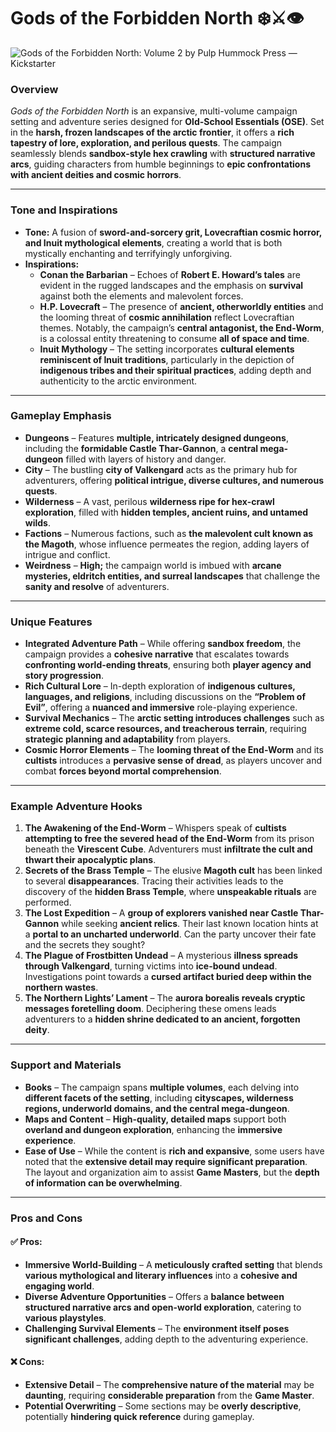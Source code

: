 # Gods of the Forbidden North ❄️⚔️👁️

![Gods of the Forbidden North: Volume 2 by Pulp Hummock Press — Kickstarter](https://i.kickstarter.com/assets/044/101/613/0330bf777f170d2c00b59da583a50b44_original.jpg?anim=false&fit=cover&gravity=auto&height=576&origin=ugc&q=92&v=1708659236&width=1024&sig=DC0T01wAkzxxPh9fOiZqgk%2FwzD1Tjw8gyWPgc3y2Qng%3D)


### Overview
*Gods of the Forbidden North* is an expansive, multi-volume campaign setting and adventure series designed for **Old-School Essentials (OSE)**. Set in the **harsh, frozen landscapes of the arctic frontier**, it offers a **rich tapestry of lore, exploration, and perilous quests**. The campaign seamlessly blends **sandbox-style hex crawling** with **structured narrative arcs**, guiding characters from humble beginnings to **epic confrontations with ancient deities and cosmic horrors**.

---

### Tone and Inspirations
- **Tone:** A fusion of **sword-and-sorcery grit, Lovecraftian cosmic horror, and Inuit mythological elements**, creating a world that is both mystically enchanting and terrifyingly unforgiving.
- **Inspirations:**
  - **Conan the Barbarian** – Echoes of **Robert E. Howard’s tales** are evident in the rugged landscapes and the emphasis on **survival** against both the elements and malevolent forces.
  - **H.P. Lovecraft** – The presence of **ancient, otherworldly entities** and the looming threat of **cosmic annihilation** reflect Lovecraftian themes. Notably, the campaign’s **central antagonist, the End-Worm**, is a colossal entity threatening to consume **all of space and time**.
  - **Inuit Mythology** – The setting incorporates **cultural elements reminiscent of Inuit traditions**, particularly in the depiction of **indigenous tribes and their spiritual practices**, adding depth and authenticity to the arctic environment.

---

### Gameplay Emphasis
- **Dungeons** – Features **multiple, intricately designed dungeons**, including the **formidable Castle Thar-Gannon**, a **central mega-dungeon** filled with layers of history and danger.
- **City** – The bustling **city of Valkengard** acts as the primary hub for adventurers, offering **political intrigue, diverse cultures, and numerous quests**.
- **Wilderness** – A vast, perilous **wilderness ripe for hex-crawl exploration**, filled with **hidden temples, ancient ruins, and untamed wilds**.
- **Factions** – Numerous factions, such as **the malevolent cult known as the Magoth**, whose influence permeates the region, adding layers of intrigue and conflict.
- **Weirdness** – **High;** the campaign world is imbued with **arcane mysteries, eldritch entities, and surreal landscapes** that challenge the **sanity and resolve** of adventurers.

---

### Unique Features
- **Integrated Adventure Path** – While offering **sandbox freedom**, the campaign provides a **cohesive narrative** that escalates towards **confronting world-ending threats**, ensuring both **player agency and story progression**.
- **Rich Cultural Lore** – In-depth exploration of **indigenous cultures, languages, and religions**, including discussions on the **“Problem of Evil”**, offering a **nuanced and immersive** role-playing experience.
- **Survival Mechanics** – The **arctic setting introduces challenges** such as **extreme cold, scarce resources, and treacherous terrain**, requiring **strategic planning and adaptability** from players.
- **Cosmic Horror Elements** – The **looming threat of the End-Worm** and its **cultists** introduces a **pervasive sense of dread**, as players uncover and combat **forces beyond mortal comprehension**.

---

### Example Adventure Hooks
1. **The Awakening of the End-Worm** – Whispers speak of **cultists attempting to free the severed head of the End-Worm** from its prison beneath the **Virescent Cube**. Adventurers must **infiltrate the cult and thwart their apocalyptic plans**.
2. **Secrets of the Brass Temple** – The elusive **Magoth cult** has been linked to several **disappearances**. Tracing their activities leads to the discovery of the **hidden Brass Temple**, where **unspeakable rituals** are performed.
3. **The Lost Expedition** – A **group of explorers vanished near Castle Thar-Gannon** while seeking **ancient relics**. Their last known location hints at a **portal to an uncharted underworld**. Can the party uncover their fate and the secrets they sought?
4. **The Plague of Frostbitten Undead** – A mysterious **illness spreads through Valkengard**, turning victims into **ice-bound undead**. Investigations point towards a **cursed artifact buried deep within the northern wastes**.
5. **The Northern Lights’ Lament** – The **aurora borealis reveals cryptic messages foretelling doom**. Deciphering these omens leads adventurers to a **hidden shrine dedicated to an ancient, forgotten deity**.

---

### Support and Materials
- **Books** – The campaign spans **multiple volumes**, each delving into **different facets of the setting**, including **cityscapes, wilderness regions, underworld domains, and the central mega-dungeon**.
- **Maps and Content** – **High-quality, detailed maps** support both **overland and dungeon exploration**, enhancing the **immersive experience**.
- **Ease of Use** – While the content is **rich and expansive**, some users have noted that the **extensive detail may require significant preparation**. The layout and organization aim to assist **Game Masters**, but the **depth of information can be overwhelming**.

---

### Pros and Cons

#### ✅ Pros:
- **Immersive World-Building** – A **meticulously crafted setting** that blends **various mythological and literary influences** into a **cohesive and engaging world**.
- **Diverse Adventure Opportunities** – Offers a **balance between structured narrative arcs and open-world exploration**, catering to **various playstyles**.
- **Challenging Survival Elements** – The **environment itself poses significant challenges**, adding depth to the adventuring experience.

#### ❌ Cons:
- **Extensive Detail** – The **comprehensive nature of the material** may be **daunting**, requiring **considerable preparation** from the **Game Master**.
- **Potential Overwriting** – Some sections may be **overly descriptive**, potentially **hindering quick reference** during gameplay.
